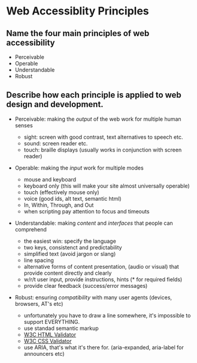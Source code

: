 # Web Accessiblity Principles

## Name the four main principles of web accessibility
	
- Perceivable
- Operable
- Understandable
- Robust

## Describe how each principle is applied to web design and development.

- Perceivable: making the _output_ of the web work for multiple human senses
	- sight: screen with good contrast, text alternatives to speech etc.
	- sound: screen reader etc.
	- touch: braille displays (usually works in conjunction with screen reader)

- Operable: making the _input_ work for multiple modes
	- mouse and keyboard
	- keyboard only (this will make your site almost universally operable)
	- touch (effectively mouse only)
	- voice (good ids, alt text, semantic html)
	- In, Within, Through, and Out
	- when scripting pay attention to focus and timeouts

- Understandable: making _content_ and _interfaces_ that people can comprehend
	- the easiest win: specify the language
	- two keys, consistenct and predictability
	- simplified text (avoid jargon or slang)
	- line spacing
	- alternative forms of content presentation, (audio or visual) that provide content directly and clearly
	- w/r/t user input, provide instructions, hints (* for required fields)
	- provide clear feedback (success/error messages)

- Robust: ensuring _compatibility_ with many user agents (devices, browsers, AT's etc)
	- unfortunately you have to draw a line somewhere, it's impossible to support EVERYTHING.
	- use standad semantic markup
	- [W3C HTML Validator](http://validator.w3.org/)
	- [W3C CSS Validator](http://jigsaw.w3.org/css-validator/)
	- use ARIA, that's what it's there for. (aria-expanded, aria-label for announcers etc)


